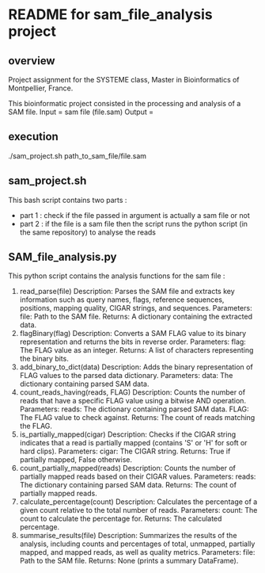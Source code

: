 # README for sam_file_analysis project

## overview

Project assignment for the SYSTEME class, Master in Bioinformatics of Montpellier, France. 

This bioinformatic project consisted in the processing and analysis of a SAM file. 
Input = sam file (file.sam)
Output = 

## execution

./sam_project.sh path_to_sam_file/file.sam

## sam_project.sh

This bash script contains two parts : 
- part 1 : check if the file passed in argument is actually a sam file or not
- part 2 : if the file is a sam file then the script runs the python script (in the same repository) to analyse the reads

## SAM_file_analysis.py

This python script contains the analysis functions for the sam file : 

1. read_parse(file)
Description: Parses the SAM file and extracts key information such as query names, flags, reference sequences, positions, mapping quality, CIGAR strings, and sequences.
Parameters:
file: Path to the SAM file.
Returns: A dictionary containing the extracted data.
2. flagBinary(flag)
Description: Converts a SAM FLAG value to its binary representation and returns the bits in reverse order.
Parameters:
flag: The FLAG value as an integer.
Returns: A list of characters representing the binary bits.
3. add_binary_to_dict(data)
Description: Adds the binary representation of FLAG values to the parsed data dictionary.
Parameters:
data: The dictionary containing parsed SAM data.
4. count_reads_having(reads, FLAG)
Description: Counts the number of reads that have a specific FLAG value using a bitwise AND operation.
Parameters:
reads: The dictionary containing parsed SAM data.
FLAG: The FLAG value to check against.
Returns: The count of reads matching the FLAG.
5. is_partially_mapped(cigar)
Description: Checks if the CIGAR string indicates that a read is partially mapped (contains 'S' or 'H' for soft or hard clips).
Parameters:
cigar: The CIGAR string.
Returns: True if partially mapped, False otherwise.
6. count_partially_mapped(reads)
Description: Counts the number of partially mapped reads based on their CIGAR values.
Parameters:
reads: The dictionary containing parsed SAM data.
Returns: The count of partially mapped reads.
7. calculate_percentage(count)
Description: Calculates the percentage of a given count relative to the total number of reads.
Parameters:
count: The count to calculate the percentage for.
Returns: The calculated percentage.
8. summarise_results(file)
Description: Summarizes the results of the analysis, including counts and percentages of total, unmapped, partially mapped, and mapped reads, as well as quality metrics.
Parameters:
file: Path to the SAM file.
Returns: None (prints a summary DataFrame).

